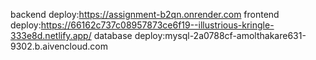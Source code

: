 backend deploy:https://assignment-b2qn.onrender.com
frontend deploy:https://66162c737c08957873ce6f19--illustrious-kringle-333e8d.netlify.app/
database deploy:mysql-2a0788cf-amolthakare631-9302.b.aivencloud.com
